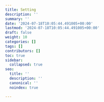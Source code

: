 ```yaml
---
title: Setting
description: ''
summary: ''
date: '2024-07-18T10:05:44.491005+00:00'
lastmod: '2024-07-18T10:05:44.491005+00:00'
draft: false
weight: 10
categories: []
tags: []
contributors: []
toc: true
sidebar:
  collapsed: true
seo:
  title: ''
  description: ''
  canonical: ''
  noindex: true

---
```

